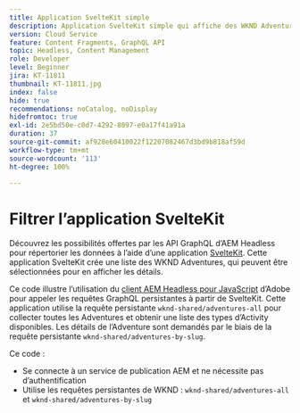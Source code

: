 ```yaml
---
title: Application SvelteKit simple
description: Application SvelteKit simple qui affiche des WKND Adventures modélisées à l’aide de fragments de contenu.
version: Cloud Service
feature: Content Fragments, GraphQL API
topic: Headless, Content Management
role: Developer
level: Beginner
jira: KT-11811
thumbnail: KT-11811.jpg
index: false
hide: true
recommendations: noCatalog, noDisplay
hidefromtoc: true
exl-id: 2e5bd50e-c0d7-4292-8097-e0a17f41a91a
duration: 37
source-git-commit: af928e60410022f12207082467d3bd9b818af59d
workflow-type: tm+mt
source-wordcount: '113'
ht-degree: 100%

---
```


# Filtrer l’application SvelteKit

Découvrez les possibilités offertes par les API GraphQL d’AEM Headless pour répertorier les données à l’aide d’une application [SvelteKit](https://kit.svelte.dev/). Cette application SvelteKit crée une liste des WKND Adventures, qui peuvent être sélectionnées pour en afficher les détails.

Ce code illustre l’utilisation du [client AEM Headless pour JavaScript](https://github.com/adobe/aem-headless-client-js/blob/main/api-reference.md) d’Adobe pour appeler les requêtes GraphQL persistantes à partir de SvelteKit. Cette application utilise la requête persistante `wknd-shared/adventures-all` pour collecter toutes les Adventures et obtenir une liste des types d’Activity disponibles. Les détails de l’Adventure sont demandés par le biais de la requête persistante `wknd-shared/adventures-by-slug`.

Ce code :

+ Se connecte à un service de publication AEM et ne nécessite pas d’authentification
+ Utilise les requêtes persistantes de WKND : `wknd-shared/adventures-all` et `wknd-shared/adventures-by-slug`
